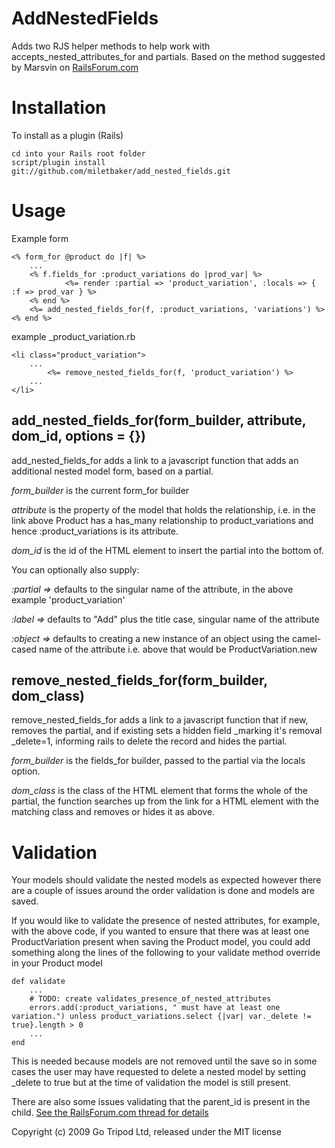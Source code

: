 AddNestedFields
===============

Adds two RJS helper methods to help work with accepts_nested_attributes_for and partials. Based on the method suggested by Marsvin on [RailsForum.com](http://railsforum.com/viewtopic.php?pid=91229)

Installation
============

To install as a plugin (Rails)

	cd into your Rails root folder
	script/plugin install git://github.com/miletbaker/add_nested_fields.git
	
Usage
=====

Example form

	<% form_for @product do |f| %>
		...
		<% f.fields_for :product_variations do |prod_var| %>
				<%= render :partial => 'product_variation', :locals => { :f => prod_var } %>
		<% end %>
		<%= add_nested_fields_for(f, :product_variations, 'variations') %>
	<% end %>

example _product_variation.rb

	<li class="product_variation">
		...
			<%= remove_nested_fields_for(f, 'product_variation') %>
		...
	</li>

add_nested_fields_for(form_builder, attribute, dom_id, options = {})
--------------------------------------------------------------------
add_nested_fields_for adds a link to a javascript function that adds an additional nested model form, based on a partial.

*form_builder* is the current form_for builder

*attribute* is the property of the model that holds the relationship, i.e. in the link above Product has a has_many relationship to product_variations and hence :product_variations is its attribute.

*dom_id* is the id of the HTML element to insert the partial into the bottom of.

You can optionally also supply:

*:partial =>* defaults to the singular name of the attribute, in the above example 'product_variation'

*:label =>* defaults to "Add" plus the title case, singular name of the attribute

*:object =>* defaults to creating a new instance of an object using the camel-cased name of the attribute i.e. above that would be ProductVariation.new

remove_nested_fields_for(form_builder, dom_class)
------------------------------------------------
remove_nested_fields_for adds a link to a javascript function that if new, removes the partial, and if existing sets a hidden field _marking it's removal _delete=1, informing rails to delete the record and hides the partial.

*form_builder* is the fields_for builder, passed to the partial via the locals option.

*dom_class* is the class of the HTML element that forms the whole of the partial, the function searches up from the link for a HTML element with the matching class and removes or hides it as above.

Validation
==========
Your models should validate the nested models as expected however there are a couple of issues around the order validation is done and models are saved.

If you would like to validate the presence of nested attributes, for example, with the above code, if you wanted to ensure that there was at least one ProductVariation present when saving the Product model, you could add something along the lines of the following to your validate method override in your Product model

	def validate
		...
		# TODO: create validates_presence_of_nested_attributes
		errors.add(:product_variations, " must have at least one variation.") unless product_variations.select {|var| var._delete != true}.length > 0
		...
	end

This is needed because models are not removed until the save so in some cases the user may have requested to delete a nested model by setting _delete to true but at the time of validation the model is still present.

There are also some issues validating that the parent_id is present in the child. [See the RailsForum.com thread for details](http://railsforum.com/viewtopic.php?pid=91229)

Copyright (c) 2009 Go Tripod Ltd, released under the MIT license

